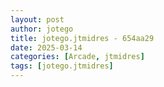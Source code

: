 ```yaml
---
layout: post
author: jotego
title: jotego.jtmidres - 654aa29
date: 2025-03-14
categories: [Arcade, jtmidres]
tags: [jotego.jtmidres]
---
```


